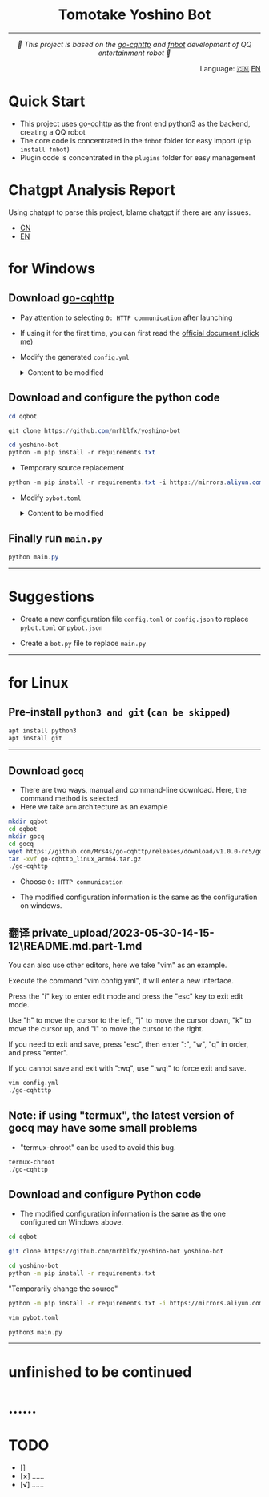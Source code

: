 <div align="center">

# Tomotake Yoshino Bot
*********************

_🌱 This project is based on the [go-cqhttp](https://github.com/Mrs4s/go-cqhttp) and [fnbot](https://github.com/mrhblfx/fnbot) development of QQ entertainment robot 🌱_

</div>

<div align="right">
  Language:
  <a title="Chinese" href="/README.md">🇨🇳</a>
  <a title="English" href="/docs/README_en.md">EN</a>
</div>



# Quick Start
- This project uses [go-cqhttp](https://github.com/Mrs4s/go-cqhttp) as the front end
  python3 as the backend, creating a QQ robot
- The core code is concentrated in the `fnbot` folder for easy import (`pip install fnbot`)
- Plugin code is concentrated in the `plugins` folder for easy management



# Chatgpt Analysis Report

Using chatgpt to parse this project, blame chatgpt if there are any issues.

- [CN](https://github.com/mrhblfx/yoshino-bot/blob/master/docs/chatgpt_analysis_report.md)
- [EN](https://github.com/mrhblfx/yoshino-bot/blob/master/docs/chatgpt_analysis_report_en.md)



# for Windows

## Download [go-cqhttp](https://github.com/Mrs4s/go-cqhttp)

- Pay attention to selecting `0: HTTP communication` after launching

- If using it for the first time, you can first read the [official document (click me)](https://docs.go-cqhttp.org/guide/#go-cqhttp)

- Modify the generated `config.yml`

  <details>
  <summary>Content to be modified</summary>

  ```yml
  account: # Account related
    uin: 123456789 # QQ account
    password: '' # Use scanning code login when the password is empty
  ```
  and
  ```yml
  # Connection service list
  servers:
    # Adding methods, the same connection method can add multiple, please refer to the documentation for specific configuration instructions
    #- http: # http communication
    #- ws:   # Positive Websocket
    #- ws-reverse: # Reverse Websocket
    #- pprof: #Performance analysis server

    - http: # HTTP communication settings
        address: 127.0.0.1:9900 # HTTP listening address
        timeout: 5      # Reverse HTTP timeout, in seconds, <5 will be ignored
        long-polling:   # Long polling extension
          enabled: false       # Whether to turn on
          max-queue-size: 2000 # Message queue size, 0 means unlimited queue size, use with caution
        middlewares:
          <<: *default # Reference the default middleware
        post:           # Reverse HTTP POST address list
        #- url: ''                # Address
        #  secret: ''             # Key
        #  max-retries: 3         # Maximum retries, disabled when 0
        #  retries-interval: 1500 # Retry time, in milliseconds, 0 means immediate
          - url: http://127.0.0.1:9901/ # Address
            secret: ''                  # Key
            max-retries: 10             # Maximum retries, disabled when 0
            retries-interval: 1000      # Retry time, in milliseconds, 0 means immediate
  ```

  </details>

## Download and configure the python code

```powershell
cd qqbot
```

```powershell
git clone https://github.com/mrhblfx/yoshino-bot
```

```powershell
cd yoshino-bot
python -m pip install -r requirements.txt
```

- Temporary source replacement
```powershell
python -m pip install -r requirements.txt -i https://mirrors.aliyun.com/pypi/simple/
```

- Modify `pybot.toml`
  <details>
  <summary>Content to be modified</summary>

  ```toml
  host = "127.0.0.1"
  port = 9900 # Corresponding to the address: 127.0.0.1:9900 in gocq's config.yml
  post = 9901 # Corresponding to gocq's config.yml: - url: http://127.0.0.1:9901/
  bot_qq = 123456789 # qq account
  group_list = [123456,1234567] # QQ group number to be added
  ```

  </details>

## Finally run `main.py`

```powershell
python main.py
```

---

# Suggestions

- Create a new configuration file `config.toml` or `config.json` to replace `pybot.toml` or `pybot.json`

- Create a `bot.py` file to replace `main.py`

---

# for Linux

## Pre-install `python3 and git` (`can be skipped`)

```bash
apt install python3
apt install git
```

---

## Download `gocq`
- There are two ways, manual and command-line download. Here, the command method is selected
- Here we take `arm` architecture as an example

```bash
mkdir qqbot
cd qqbot
mkdir gocq
cd gocq
wget https://github.com/Mrs4s/go-cqhttp/releases/download/v1.0.0-rc5/go-cqhttp_linux_arm64.tar.gz
tar -xvf go-cqhttp_linux_arm64.tar.gz
./go-cqhttp
```

- Choose `0: HTTP communication`

- The modified configuration information is the same as the configuration on windows.

## 翻译 private_upload/2023-05-30-14-15-12\README.md.part-1.md

You can also use other editors, here we take "vim" as an example.

Execute the command "vim config.yml", it will enter a new interface.

Press the "i" key to enter edit mode and press the "esc" key to exit edit mode.

Use "h" to move the cursor to the left, "j" to move the cursor down, "k" to move the cursor up, and "l" to move the cursor to the right.

If you need to exit and save, press "esc", then enter ":", "w", "q" in order, and press "enter".

If you cannot save and exit with ":wq", use ":wq!" to force exit and save.

```bash
vim config.yml
./go-cqhtttp
```

## Note: if using "termux", the latest version of gocq may have some small problems

- "termux-chroot" can be used to avoid this bug.

```bash
termux-chroot
./go-cqhttp
```

## Download and configure Python code

- The modified configuration information is the same as the one configured on Windows above.

```bash
cd qqbot
```

```bash
git clone https://github.com/mrhblfx/yoshino-bot yoshino-bot
```

```bash
cd yoshino-bot
python -m pip install -r requirements.txt
```

"Temporarily change the source"
```bash
python -m pip install -r requirements.txt -i https://mirrors.aliyun.com/pypi/simple/
```

```bash
vim pybot.toml
```

```bash
python3 main.py
```

---

# unfinished to be continued

# ......

# TODO

- []
- [×] ......
- [√] ......

